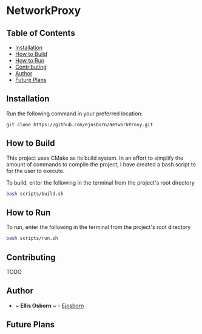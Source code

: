 # NetworkProxy

## Table of Contents

- [Installation](#installation)
- [How to Build](#how-to-build)
- [How to Run](#how-to-run)
- [Contributing](#contributing)
- [Author](#author)
- [Future Plans](#future-plans)

## Installation

Run the following command in your preferred location:

```
git clone https://github.com/ejosborn/NetworkProxy.git
```

## How to Build

This project uses CMake as its build system. In an effort to simplify the amount of commands to compile the project, I
have created a bash script to for the user to execute. 

To build, enter the following in the terminal from the project's root directory

```bash
bash scripts/build.sh
```

## How to Run
To run, enter the following in the terminal from the project's root directory

```bash
bash scripts/run.sh
```
## Contributing
TODO

## Author

- ~ **Ellis Osborn** ~ - [Ejosborn](https://github.com/ejosborn)

## Future Plans
